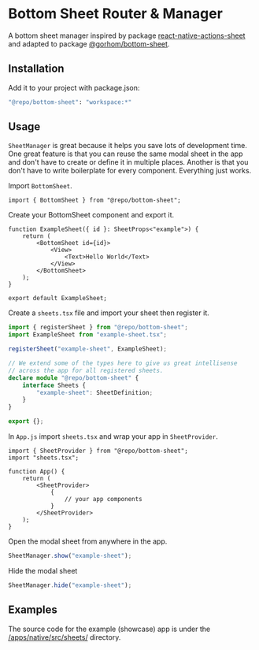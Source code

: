 # Bottom Sheet Router & Manager

A bottom sheet manager inspired by package [react-native-actions-sheet](https://github.com/ammarahm-ed/@repo/bottom-sheet) and adapted to package [@gorhom/bottom-sheet](https://github.com/gorhom/react-native-bottom-sheet).

## Installation

Add it to your project with package.json:

```bash
"@repo/bottom-sheet": "workspace:*"
```

## Usage

`SheetManager` is great because it helps you save lots of development time. One great feature is that you can reuse the same modal sheet in the app and don't have to create or define it in multiple places. Another is that you don't have to write boilerplate for every component. Everything just works.

Import `BottomSheet`.

```tsx
import { BottomSheet } from "@repo/bottom-sheet";
```

Create your BottomSheet component and export it.

```tsx
function ExampleSheet({ id }: SheetProps<"example">) {
    return (
        <BottomSheet id={id}>
            <View>
                <Text>Hello World</Text>
            </View>
        </BottomSheet>
    );
}

export default ExampleSheet;
```

Create a `sheets.tsx` file and import your sheet then register it.

```ts
import { registerSheet } from "@repo/bottom-sheet";
import ExampleSheet from "example-sheet.tsx";

registerSheet("example-sheet", ExampleSheet);

// We extend some of the types here to give us great intellisense
// across the app for all registered sheets.
declare module "@repo/bottom-sheet" {
    interface Sheets {
        "example-sheet": SheetDefinition;
    }
}

export {};
```

In `App.js` import `sheets.tsx` and wrap your app in `SheetProvider`.

```tsx
import { SheetProvider } from "@repo/bottom-sheet";
import "sheets.tsx";

function App() {
    return (
        <SheetProvider>
            {
                // your app components
            }
        </SheetProvider>
    );
}
```

Open the modal sheet from anywhere in the app.

```jsx
SheetManager.show("example-sheet");
```

Hide the modal sheet

```jsx
SheetManager.hide("example-sheet");
```

## Examples

The source code for the example (showcase) app is under the [/apps/native/src/sheets/](../../apps/native/src/sheets) directory.
